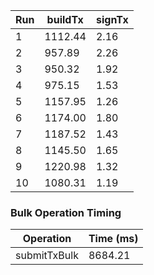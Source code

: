 | Run | buildTx | signTx |
| --- | --- | --- |
| 1 | 1112.44 | 2.16 |
| 2 | 957.89 | 2.26 |
| 3 | 950.32 | 1.92 |
| 4 | 975.15 | 1.53 |
| 5 | 1157.95 | 1.26 |
| 6 | 1174.00 | 1.80 |
| 7 | 1187.52 | 1.43 |
| 8 | 1145.50 | 1.65 |
| 9 | 1220.98 | 1.32 |
| 10 | 1080.31 | 1.19 |

### Bulk Operation Timing

| Operation | Time (ms) |
| --- | --- |
| submitTxBulk | 8684.21 |